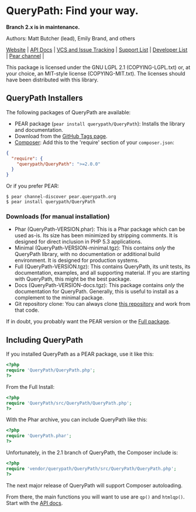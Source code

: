 # QueryPath: Find your way.

**Branch 2.x is in maintenance.**

Authors: Matt Butcher (lead), Emily Brand, and others

[Website](http://querypath.org) | 
[API Docs](http://api.querypath.org) |
[VCS and Issue Tracking](http://github.com/technosophos/querypath) |
[Support List](http://groups.google.com/group/support-querypath) |
[Developer List](http://groups.google.com/group/devel-querypath) |
[Pear channel](http://pear.querypath.org) |

This package is licensed under the GNU LGPL 2.1 (COPYING-LGPL.txt) or, at your choice, an MIT-style
license (COPYING-MIT.txt). The licenses should have been distributed with this library.

## QueryPath Installers

The following packages of QueryPath are available:

  * PEAR package (`pear install querypath/QueryPath`): Installs the library and documentation.
  * Download from the [GitHub Tags page](https://github.com/technosophos/querypath/tags).
  * [Composer](http://packagist.org): Add this to the 'require' section of your `composer.json`:

```json
{
  "require": {
    "querypath/QueryPath": ">=2.0.0"
  }
}
```

Or if you prefer PEAR:

```
$ pear channel-discover pear.querypath.org
$ pear install querypath/QueryPath
```

### Downloads (for manual installation)

  * Phar (QueryPath-VERSION.phar): This is a Phar package which can be used as-is. Its size has been
    minimized by stripping comments. It is designed for direct inclusion in PHP 5.3 applications.
  * Minimal (QueryPath-VERSION-minimal.tgz): This contains *only* the QueryPath library, with no
    documentation or additional build environment. It is designed for production systems.
  * Full (QueryPath-VERSION.tgz): This contains QueryPath, its unit tests, its documentation, 
    examples, and all supporting material. If you are starting with QueryPath, this might be the
    best package.
  * Docs (QueryPath-VERSION-docs.tgz): This package contains *only* the documentation for QueryPath.
    Generally, this is useful to install as a complement to the minimal package.
  * Git repository clone: You can always clone [this repository](http://github.com/technosophos/querypath) and work from that code.

    
If in doubt, you probably want the PEAR version or the [Full package](http://github.com/technosophos/querypath/downloads).

## Including QueryPath

If you installed QueryPath as a PEAR package, use it like this:

```php
<?php
require 'QueryPath/QueryPath.php';
?>
```

From the Full Install:

```php
<?php
require 'QueryPath/src/QueryPath/QueryPath.php';
?>
```

With the Phar archive, you can include QueryPath like this:

```php
<?php
require 'QueryPath.phar';
?>
```

Unfortunately, in the 2.1 branch of QueryPath, the Composer include is:

```php
<?php
require 'vendor/querypath/QueryPath/src/QueryPath/QueryPath.php';
?>
```

The next major release of QueryPath will support Composer autoloading.

From there, the main functions you will want to use are `qp()` and `htmlqp()`. Start with the [API docs](http://api.querypath.org/docs).

